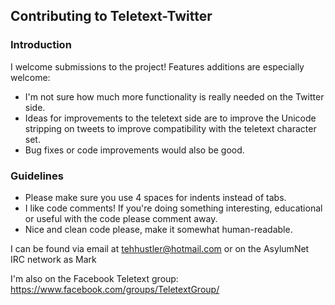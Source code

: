 ## Contributing to Teletext-Twitter

### Introduction 

I welcome submissions to the project! Features additions are especially welcome:

* I'm not sure how much more functionality is really needed on the Twitter side.
* Ideas for improvements to the teletext side are to improve the Unicode stripping on tweets to improve compatibility with the teletext character set.
* Bug fixes or code improvements would also be good.

### Guidelines

* Please make sure you use 4 spaces for indents instead of tabs.
* I like code comments! If you're doing something interesting, educational or useful with the code please comment away.
* Nice and clean code please, make it somewhat human-readable.

I can be found via email at tehhustler@hotmail.com or on the AsylumNet IRC network as Mark

I'm also on the Facebook Teletext group: https://www.facebook.com/groups/TeletextGroup/
